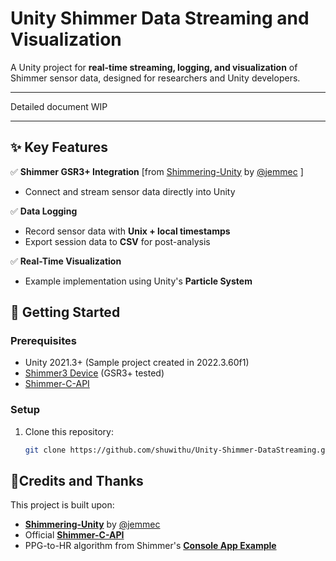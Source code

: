 # Unity Shimmer Data Streaming and Visualization

A Unity project for **real-time streaming, logging, and visualization** of Shimmer sensor data, designed for researchers and Unity developers.

______
Detailed document WIP

---

## ✨ Key Features
✅ **Shimmer GSR3+ Integration** [from [Shimmering-Unity](https://github.com/jemmec/shimmering-unity) by [@jemmec](https://github.com/jemmec)
]
- Connect and stream sensor data directly into Unity

✅ **Data Logging**
- Record sensor data with **Unix + local timestamps**
- Export session data to **CSV** for post-analysis

✅ **Real-Time Visualization**
- Example implementation using Unity's **Particle System**

## 🚀 Getting Started

### Prerequisites
- Unity 2021.3+ (Sample project created in 2022.3.60f1)
- [Shimmer3 Device](https://shimmersensing.com/) (GSR3+ tested)
- [Shimmer-C-API](https://github.com/ShimmerEngineering/Shimmer-C-API)

### Setup
1. Clone this repository:
   ```bash
   git clone https://github.com/shuwithu/Unity-Shimmer-DataStreaming.git

##  🙏Credits and Thanks
This project is built upon:

- **[Shimmering-Unity](https://github.com/jemmec/shimmering-unity)** by [@jemmec](https://github.com/jemmec)
- Official **[Shimmer-C-API](https://github.com/ShimmerEngineering/Shimmer-C-API)**
- PPG-to-HR algorithm from Shimmer's **[Console App Example](https://github.com/ShimmerEngineering/Shimmer-C-API/tree/master/ShimmerPPGHRGSRConsoleAppExample)**
